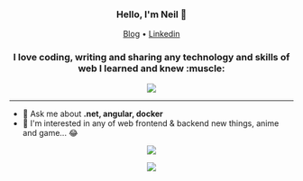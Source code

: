 <h3 align="center">Hello, I'm Neil 👋</h3>

<p align="center">
  <a href="https://thinkinmd.com">Blog</a> •
  <a href="https://www.linkedin.com/in/neil-tsai-791917132">Linkedin</a>
</p>

<h3 align="center">I love coding, writing and sharing any technology and skills of web I learned and knew :muscle:</h3>

<div align="center">
  <img src="https://komarev.com/ghpvc/?username=cdcd72&color=ff69b4" />
</div>

---

- 💬 Ask me about **.net, angular, docker**
- 🌟 I'm interested in any of web frontend & backend new things, anime and game... 😂

<p align="center">
  <img src="https://github-readme-stats.vercel.app/api?username=cdcd72&show_icons=true&theme=dracula&bg_color=21262D&hide_border=true" />
</div>

<p align="center">
  <img src="https://github-readme-stats.vercel.app/api/wakatime?username=cdcd72&theme=dracula&bg_color=21262D&hide_border=true" />
</div>
